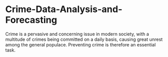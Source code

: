 # Crime-Data-Analysis-and-Forecasting
 Crime is a pervasive and concerning issue in modern society, with a multitude of crimes  being committed on a daily basis, causing great unrest among the general populace.  Preventing crime is therefore an essential task. 
